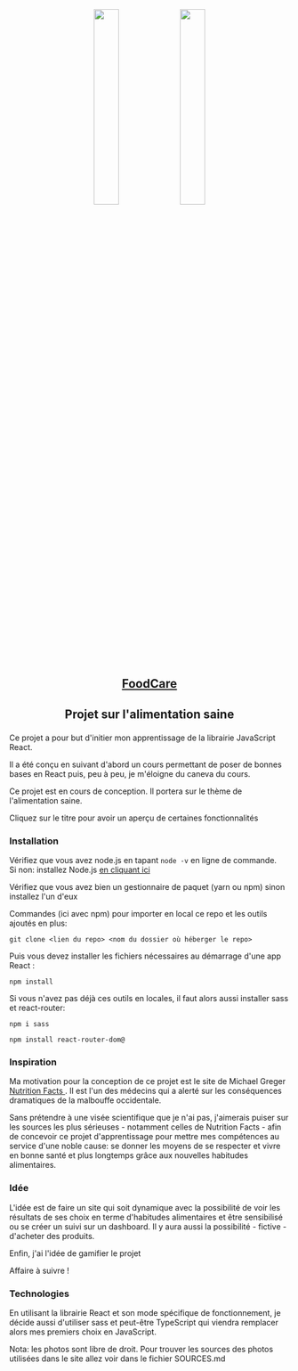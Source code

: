 
<div align="center">
  <img src='beans.jpeg' width="30%">
   <img src='logo.svg' width="30%">
</div>

## <p align="center"><a href="https://gleeful-sorbet-733e50.netlify.app">FoodCare</a></p>
## <p align="center"> Projet sur l'alimentation saine</p> 

Ce projet a pour but d'initier mon apprentissage de la librairie JavaScript React. <br/>

Il a été conçu en suivant d'abord un cours permettant de poser de bonnes bases en React puis, peu à peu, je m'éloigne du caneva du cours.<br/>

Ce projet est en cours de conception. Il portera sur le thème de l'alimentation saine. <br/>

Cliquez sur le titre pour avoir un aperçu de certaines fonctionnalités<br/>

### Installation 

Vérifiez que vous avez node.js en tapant <code>node -v</code> en ligne de commande.<br/>
Si non: installez Node.js <a href="https://nodejs.org/en/">en cliquant ici</a><br/>

Vérifiez que vous avez bien un gestionnaire de paquet (yarn ou npm) sinon installez l'un d'eux<br/> 

Commandes (ici avec npm) pour importer en local ce repo et les outils ajoutés en plus: <br/>

```` 
git clone <lien du repo> <nom du dossier où héberger le repo>
````

Puis vous devez installer les fichiers nécessaires au démarrage d'une app React : <br/>
  
```
npm install
```
  
Si vous n'avez pas déjà ces outils en locales, il faut alors aussi installer sass et react-router: 

```
npm i sass
```

```
npm install react-router-dom@
```

### Inspiration

Ma motivation pour la conception de ce projet est le site de Michael Greger <a href="https://nutritionfacts.org/"> Nutrition Facts </a>.
Il est l'un des médecins qui a alerté sur les conséquences dramatiques de la malbouffe occidentale. <br/>

Sans prétendre à une visée scientifique que je n'ai pas, j'aimerais puiser sur les sources les plus sérieuses - notamment celles de Nutrition Facts - afin de concevoir ce projet d'apprentissage pour mettre mes compétences au service d'une noble cause: se donner les moyens de se respecter et vivre en bonne santé et plus longtemps grâce aux nouvelles habitudes alimentaires. <br/>

### Idée

L'idée est de faire un site qui soit dynamique avec la possibilité de voir les résultats de ses choix en terme d'habitudes alimentaires et être sensibilisé ou se créer un suivi sur un dashboard. Il y aura aussi la possibilité - fictive - d'acheter des produits. <br/>

Enfin, j'ai l'idée de gamifier le projet<br/>

Affaire à suivre !<br/>

### Technologies

En utilisant la librairie React et son mode spécifique de fonctionnement, je décide aussi d'utiliser sass et peut-être TypeScript qui viendra remplacer alors mes premiers choix en JavaScript.

Nota: les photos sont libre de droit. Pour trouver les sources des photos utilisées dans le site allez voir dans le fichier SOURCES.md
